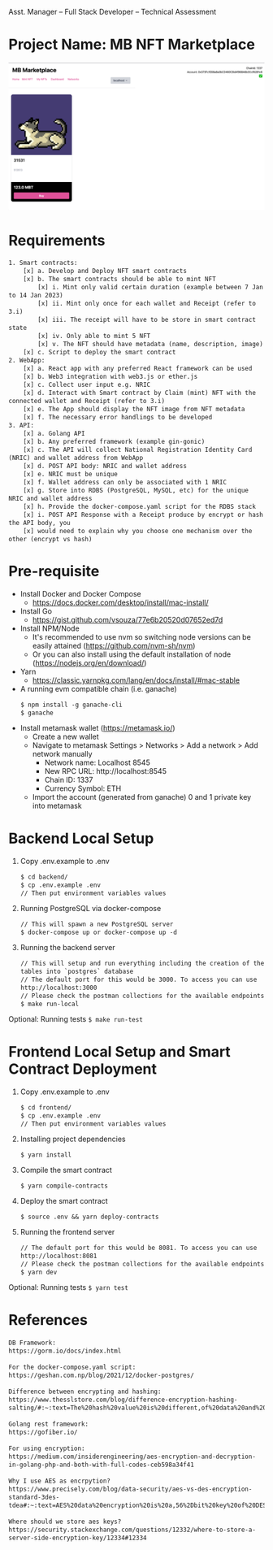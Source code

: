 Asst. Manager – Full Stack Developer – Technical Assessment

# Project Name: MB NFT Marketplace

![alt text](https://github.com/kelvinsantos/mb-assessment/blob/main/sample.png)

# Requirements

```
1. Smart contracts:
    [x] a. Develop and Deploy NFT smart contracts
    [x] b. The smart contracts should be able to mint NFT
        [x] i. Mint only valid certain duration (example between 7 Jan to 14 Jan 2023)
        [x] ii. Mint only once for each wallet and Receipt (refer to 3.i)
        [x] iii. The receipt will have to be store in smart contract state
        [x] iv. Only able to mint 5 NFT
        [x] v. The NFT should have metadata (name, description, image)
    [x] c. Script to deploy the smart contract
2. WebApp:
    [x] a. React app with any preferred React framework can be used
    [x] b. Web3 integration with web3.js or ether.js
    [x] c. Collect user input e.g. NRIC
    [x] d. Interact with Smart contract by Claim (mint) NFT with the connected wallet and Receipt (refer to 3.i)
    [x] e. The App should display the NFT image from NFT metadata
    [x] f. The necessary error handlings to be developed
3. API:
    [x] a. Golang API
    [x] b. Any preferred framework (example gin-gonic)
    [x] c. The API will collect National Registration Identity Card (NRIC) and wallet address from WebApp
    [x] d. POST API body: NRIC and wallet address
    [x] e. NRIC must be unique
    [x] f. Wallet address can only be associated with 1 NRIC
    [x] g. Store into RDBS (PostgreSQL, MySQL, etc) for the unique NRIC and wallet address
    [x] h. Provide the docker-compose.yaml script for the RDBS stack
    [x] i. POST API Response with a Receipt produce by encrypt or hash the API body, you
    [x] would need to explain why you choose one mechanism over the other (encrypt vs hash)

```

# Pre-requisite

-   Install Docker and Docker Compose
    -   https://docs.docker.com/desktop/install/mac-install/
-   Install Go
    -   https://gist.github.com/vsouza/77e6b20520d07652ed7d
-   Install NPM/Node
    -   It's recommended to use nvm so switching node versions can be easily attained (https://github.com/nvm-sh/nvm)
    -   Or you can also install using the default installation of node (https://nodejs.org/en/download/)
-   Yarn
    -   https://classic.yarnpkg.com/lang/en/docs/install/#mac-stable
-   A running evm compatible chain (i.e. ganache)
    ```
    $ npm install -g ganache-cli
    $ ganache
    ```
-   Install metamask wallet (https://metamask.io/)
    -   Create a new wallet
    -   Navigate to metamask Settings > Networks > Add a network > Add network manually
        -   Network name: Localhost 8545
        -   New RPC URL: http://localhost:8545
        -   Chain ID: 1337
        -   Currency Symbol: ETH
    -   Import the account (generated from ganache) 0 and 1 private key into metamask

# Backend Local Setup

1. Copy .env.example to .env

    ```
    $ cd backend/
    $ cp .env.example .env
    // Then put environment variables values
    ```

2. Running PostgreSQL via docker-compose

    ```
    // This will spawn a new PostgreSQL server
    $ docker-compose up or docker-compose up -d
    ```

3. Running the backend server
    ```
    // This will setup and run everything including the creation of the tables into `postgres` database
    // The default port for this would be 3000. To access you can use http://localhost:3000
    // Please check the postman collections for the available endpoints
    $ make run-local
    ```

Optional: Running tests
    ```
    $ make run-test
    ```

# Frontend Local Setup and Smart Contract Deployment

1. Copy .env.example to .env
    ```
    $ cd frontend/
    $ cp .env.example .env
    // Then put environment variables values
    ```

2. Installing project dependencies
    ```
    $ yarn install
    ```

3. Compile the smart contract
    ```
    $ yarn compile-contracts
    ```

4. Deploy the smart contract
    ```
    $ source .env && yarn deploy-contracts
    ```

5. Running the frontend server
    ```
   // The default port for this would be 8081. To access you can use http://localhost:8081
   // Please check the postman collections for the available endpoints
   $ yarn dev
   ```

Optional: Running tests
    ```
    $ yarn test
    ```

# References

```
DB Framework:
https://gorm.io/docs/index.html

For the docker-compose.yaml script:
https://geshan.com.np/blog/2021/12/docker-postgres/

Difference between encrypting and hashing:
https://www.thesslstore.com/blog/difference-encryption-hashing-salting/#:~:text=The%20hash%20value%20is%20different,of%20data%20and%20altering%20it.

Golang rest framework:
https://gofiber.io/

For using encryption:
https://medium.com/insiderengineering/aes-encryption-and-decryption-in-golang-php-and-both-with-full-codes-ceb598a34f41

Why I use AES as encrpytion?
https://www.precisely.com/blog/data-security/aes-vs-des-encryption-standard-3des-tdea#:~:text=AES%20data%20encryption%20is%20a,56%2Dbit%20key%20of%20DES.

Where should we store aes keys?
https://security.stackexchange.com/questions/12332/where-to-store-a-server-side-encryption-key/12334#12334
```
